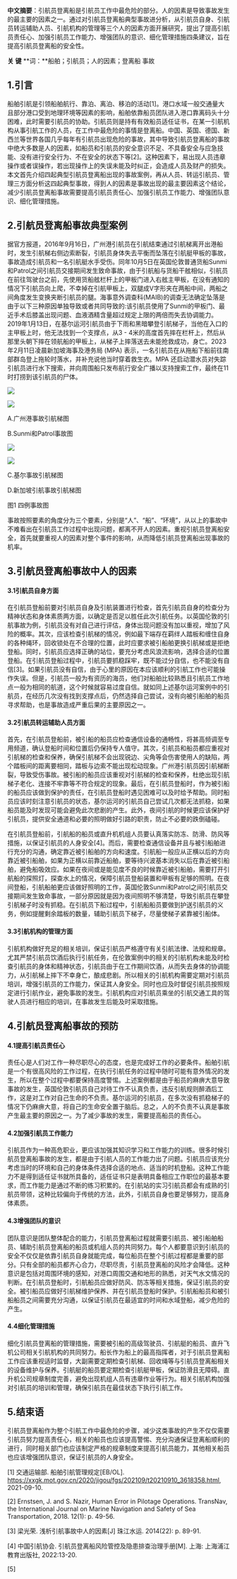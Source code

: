 
**中文摘要**：引航员登离船是引航员工作中最危险的部分。人的因素是导致事故发生的最主要的因素之一。通过对引航员登离船典型事故进分析，从引航员自身、引航员转运辅助人员、引航机构的管理等三个人的因素方面开展研究，提出了提高引航员责任心、加强引航员工作能力、增强团队的意识、细化管理措施四条建议，旨在提高引航员登离船的安全性。

**关** **键** **词：**船舶；引航员；人的因素；登离船 事故

## 1.引言

船舶引航是引领船舶航行、靠泊、离泊、移泊的活动[1]。港口水域一般交通量大且部分港口受到地理环境等因素的影响，船舶依靠船员团队进入港口靠离码头十分困难，此时需要引航员的协助。引航员则是持有有效船员适任证书，在某一引航机构从事引航工作的人员，在工作中最危险的事情是登离船。中国、英国、德国、新西兰等世界各国几乎每年有引航员出现危险的事故，其中导致引航员登离船的事故中绝大多数是人的因素，如船员和引航员的安全意识不足、不具备安全与应急技能、没有进行安全行为、不在安全的状态下等[2]。这种因素下，易出现人员违章操作或者误操作，若出现操作上的失误未能及时纠正，会造成人员及财产的损失。本文首先介绍四起典型引航员登离船出现的事故案例，再从人员、转运引航员、管理三方面分析这四起典型事故，得到人的因素是事故出现的最主要因素这个结论，减少引航员登离船事故需要提高引航员责任心、加强引航员工作能力、增强团队意识、细化管理措施。

## 2.引航员登离船事故典型案例

据官方报道，2016年9月16日，广州港引航员在引航结束通过引航梯离开出港船时，发生引航梯右侧边索断裂，引航员身体失去平衡而坠落在引航艇甲板的事故，事故造成引航员和一名引航艇水手受伤。同年10月5日在英国伦敦普通货船Sunmi和Patrol之间引航员交接期间发生致命事故，由于引航船与货船干舷相似，引航员在前往驾驶台之前，先使用货船舷栏杆上的甲板门进入右舷主甲板，在没有通知的情况下引航员向上爬，不幸掉在引航甲板上，双腿成V字形夹在两船中间，两船之间角度发生变换夹断引航员的腿。海事意外调查科(MAIB)的调查无法确定坠落是由于以下三种原因单独导致或者共同导致的:该引航员使用了Sunmi的甲板门、最近手术后膝盖出现问题、血液酒精含量超过规定上限的两倍而失去协调能力。2019年1月13日，在基尔运河引航员由于下雨和黑暗攀登引航梯子，当他在入口的主甲板上时，他无法找到一个支撑点，从3 - 4米的高度首先摔在栏杆上，然后从那里头朝下摔在领航船的甲板上，从梯子上摔落送去未能抢救成功，身亡。2023年2月11日凌晨新加坡海事及港务局 (MPA) 表示，一名引航员在从拖船下船前往南部群岛登上拖轮时落水，并补充说他当时穿着救生衣。MPA 还启动潜水员对失踪引航员进行水下搜索，并向周围船只发布航行安全广播以支持搜索工作，最终在11时打捞到该引航员的尸体。

![](file:///D:/TEMP/msohtmlclip1/01/clip_image002.gif)

![](file:///D:/TEMP/msohtmlclip1/01/clip_image004.jpg)

A.广州港事故引航梯图

B.Sunmi和Patrol事故图

![](file:///D:/TEMP/msohtmlclip1/01/clip_image006.jpg)

![](file:///D:/TEMP/msohtmlclip1/01/clip_image008.gif)

C.基尔事故引航梯图

D.新加坡引航事故引航梯图

图1 四例事故图

事故按照要素的角度分为三个要素，分别是“人”、“船”、“环境”，从以上的事故中不难看出在引航员工作过程中出现问题，都离不开人的因素。重视引航员登离船安全，首先就要重视人的因素对整个事件的影响，从而降低引航员登离船出现事故的机率。

## 3.引航员登离船事故中人的因素

#### 3.1引航员自身方面

在引航员登船前要对引航员自身及引航装置进行检查，首先引航员自身的检查分为精神状态和身体素质两方面，以确定是否足以胜任此次引航任务。以英国伦敦的引航事故为例，引航员没有对自己进行评估，身体出现问题没有加以重视，增加了风险的概率。其次，应该检查引航梯的情况，例如最下端存在羁绊人踏板和缠住自身的各种绳环，回收锁处在不合理的位置，此时应要求被引船舶更换引航梯或是拒绝登船。同时，引航员应选择正确的站位，要充分考虑风浪流影响，选择合适的位置登船。在引航员登船过程中，引航员要抓稳踩牢，既不能过分自信，也不能没有自信[3]。如果引航员没有自信，由于心里的原因在本应该顺利的引航工作也可能操作失误。但是，引航员一般为有资历的海员，他们对船舶比较熟悉且引航员工作地点一般为相同的航道，这个时候就容易过度自信。就如同上述基尔运河案例中的引航员，在经历几次没有找到支撑点后，仍然选择自己尝试，没有向被引船舶的船员寻求帮助，也是事故造成严重后果的主要原因之一。

#### 3.2引航员转运辅助人员方面

首先，在引航员登船前，被引船的船员应检查通信设备的通畅性，将甚高频调至专用频道，确认登船时间和位置后仍保持专人值守。其次，引航员和船员都应重视对引航梯的检查和保养，确保引航梯不会出现锐边、尖角等会伤害使用人的缺陷，两个踏板间的距离要相同，踏板与边索不能出现松动现象。广州港引航员因引航梯断裂，导致受伤事故。被引船的船员应该重视对引航梯的检查和保养，杜绝出现引航梯子老化、连接不牢靠等不符合规定的现象。最后，在引航员登船时，作为被引船的船员应该做到保护的责任，在引航员登船时遇见困难可以及时给予帮助。同时船员应该时刻注意引航员的状态，基尔运河的引航员自己尝试几次都无法抓稳，如果船员能及时发现可能会避免此次悲剧的产生。此外，夜间引航的时候更应该保护好引航员，提供安全通道和必要的照明做好引路的职责，防止不必要的跌倒磕碰。

在引航员登船前，引航船的船员或直升机机组人员要认真落实防冻、防滑、防风等措施，以保证引航员的人身安全[4]。而后，需要检查通信设备并且与被引船舶进行充分的沟通，确定靠近被引船舶的方向和速度。引航船一般应从正横以后的方向靠近被引船舶，如果为正横以前靠近船舶，要等待兴波基本消失以后在靠近被引船舶，避免船吸效应。如果在夜间或是能见度不良的时候靠近被引船舶，需要打开引航船的探照灯，探查水上的情况，保障引航员登船装置和甲板有足够的照明。在夜间登船，引航船舶更应该做好照明的工作，英国伦敦Sunmi和Patrol之间引航员交接期间发生致命事故，一部分原因就是因为夜间照明不够清楚，导致引航员在攀登引航梯子时没有抓稳。在引航员下船过程中，引航船船员要做到护送引航员的义务，例如提醒剩余踏板的数量，辅助引航员下梯子，尽量使梯子紧靠被引船体。

#### 3.3引航机构的管理方面

引航机构做好充足的相关培训，保证引航员严格遵守有关引航法律、法规和规章。尤其严禁引航员饮酒后执行引航任务，在伦敦案例中的相关的引航机构未能及时检查引航员的身体和精神状态，引航员由于在工作期间饮酒，从而失去身体的协调能力，从引航梯上摔下不幸身亡，酿成悲剧。所以相关的引航机构需要定期对引航员培训，增强引航员的工作能力，保证其人身安全。同时也应及时督促引航员按照规定进行引航作业，避免事故的发生。引航机构应对引航员乘坐的引航交通工具的驾驶人员进行相应的培训，在事故发生后能及时采取措施。

## 4.引航员登离船事故的预防

#### 4.1提高引航员责任心

责任心是人们对工作一种尽职尽心的态度，也是完成好工作的必要条件。船舶引航是一个有很高风险的工作过程，在执行引航任务的过程中随时可能有意外情况的发生，所以在整个过程中都要保持高度警惕。上述案例都是由于船员的麻痹大意导致事故的发生，英国伦敦引航员自己对待工作不认真负责，违反引航规则醉酒后工作，这是对工作对自己生命的不负责。基尔运河的引航员，在多次没有抓稳梯子的情况下仍麻痹大意，将自己的生命安全置于脑后。总之，人的不负责不认真是事故产生最主要的原因之一。为了减少事故的发生，需要提高船员的责任心。

#### 4.2加强引航员工作能力

引航员作为一种高危职业，更应该加强其知识学习和工作能力的训练。很多时候引航员登离船事故的发生，都是由于引航人员的工作能力出了问题。引航员应该充分考虑当时的环境和自己的身体条件选择合适的地点、适当的时机登船。这种工作能力不是得到适任证书就所具备的，适任证书只是表明具备相应工作职位的最基本要求，而工作能力是通过不断的练习积累的。在引航站的实习引航员都会有成熟的引航员带领，这种比较偏向于传统的方法，此外，引航员自身也要足够努力，提高身体素质。

#### 4.3增强团队的意识

团队意识是团队整体配合的能力，引航员登离船过程就需要引航员、被引船舶船员、辅助引航员登离船的船员或机组人员的共同努力。每个人都要意识到引航员的安全不仅仅是依靠引航员自身就能完成，每位船员在整个引航过程都是重要的部分。只有全部的船员都齐心合力，尽职尽责，引航员登离船的风险才会降低。这种意识是包括对周围环境的感知，对港口周围交通和地形的熟悉，对天气水文情况的判断。在引航员登船时，引航船员应做好防风、防冻等相关措施，保证引航员的安全。被引船员应做好引航梯维护保养、并在引航员登船时保护。引航船船员和被引船船员之间需要充分沟通，以保证引航员在最适宜的时间和水域登船，减少危险的产生。

#### 4.4细化管理措施

细化引航员登离船的管理措施，需要被引船的高级驾驶员、引航艇的船员、直升飞机公司相关引航机构的共同努力。船长作为船上的最高指挥者，对于引航员登离船工作应该重视适时监督，大副需要定期检查引航梯、回收绳等与引航员登离船相关的设备维护与保养。引航艇的船员要定期检查引航艇甲板，保证防滑且无障碍。直升机公司规章制度完善，避免出现机组人员有违章作业等行为。相关引航机构加强对引航员的培训和管理，确保引航员在最佳状态下执行引航工作。

## 5.结束语

引航员登离船作为整个引航工作中最危险的步骤，减少这类事故的产生不仅仅需要引航员努力提高责任心，相关的船员也应该提高警惕、充分沟通保证登离船顺利的进行，同时相关部门也应该制定严格的规章制度来提高引航员能力，其他相关船员也应该增强团队意识，保证引航员的人身安全。

[1] 交通运输部. 船舶引航管理规定[EB/OL]. https://xxgk.mot.gov.cn/2020/jigou/fgs/202109/t20210910_3618358.html, 2021-09-10.

[2] Ernstsen, J. and S. Nazir, Human Error in Pilotage Operations. TransNav, the International Journal on Marine Navigation and Safety of Sea Transportation, 2018. 12(1): p. 49-56.

[3] 梁光荣. 浅析引航事故中人的因素[J] 珠江水运. 2014(22): p. 89-91.

[4] 中国引航协会. 引航员登离船风险管控及隐患排查治理手册[M]. 上海: 上海浦江教育出版社, 2022:13-20.

[5]